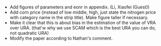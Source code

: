 + Add figures of parameters and eonr in appendix. (Li, Xiaofei (Guest))
+ Add corn price (instead of low middle, high, just state the nitrogen price with category name in the strip title). Make figure taller if necessary. 
+ Make it clear that this is about bias in the estimation of the value of VRA over URA. (that'w why we use SCAM which is the best URA you can do, not quadratic URA)
+ Modify the paper according to Nathan's comment.